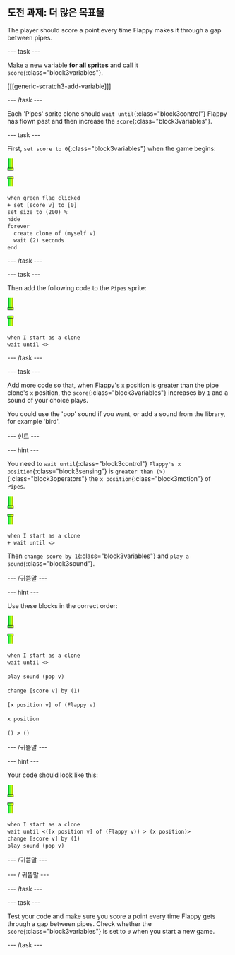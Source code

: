 ## 도전 과제: 더 많은 목표물

The player should score a point every time Flappy makes it through a gap between pipes.

\--- task \---

Make a new variable **for all sprites** and call it `score`{:class="block3variables"}.

[[[generic-scratch3-add-variable]]]

\--- /task \---

Each 'Pipes' sprite clone should `wait until`{:class="block3control"} Flappy has flown past and then increase the `score`{:class="block3variables"}.

\--- task \---

First, `set score to 0`{:class="block3variables"} when the game begins:

![pipes sprite](images/pipes-sprite.png)

```blocks3
when green flag clicked
+ set [score v] to [0]
set size to (200) %
hide
forever 
  create clone of (myself v)
  wait (2) seconds
end
```

\--- /task \---

\--- task \---

Then add the following code to the `Pipes` sprite:

![pipes sprite](images/pipes-sprite.png)

```blocks3
when I start as a clone
wait until <>
```

\--- /task \---

\--- task \---

Add more code so that, when Flappy's `x` position is greater than the pipe clone's `x` position, the `score`{:class="block3variables"} increases by `1` and a sound of your choice plays.

You could use the 'pop' sound if you want, or add a sound from the library, for example 'bird'.

\--- 힌트 \---

\--- hint \---

You need to `wait until`{:class="block3control"} `Flappy's x position`{:class="block3sensing"} is `greater than (>)`{:class="block3operators"} the `x position`{:class="block3motion"} of `Pipes`.

![pipes sprite](images/pipes-sprite.png)

```blocks3
when I start as a clone
+ wait until <>
```

Then `change score by 1`{:class="block3variables"} and `play a sound`{:class="block3sound"}.

\--- /귀뜸말 \---

\--- hint \---

Use these blocks in the correct order:

![pipes sprite](images/pipes-sprite.png)

```blocks3
when I start as a clone
wait until <>

play sound (pop v)

change [score v] by (1)

[x position v] of (Flappy v)

x position

() > ()
```

\--- /귀뜸말 \---

\--- hint \---

Your code should look like this:

![pipes sprite](images/pipes-sprite.png)

```blocks3
when I start as a clone
wait until <([x position v] of (Flappy v)) > (x position)>
change [score v] by (1)
play sound (pop v)
```

\--- /귀뜸말 \---

\--- / 귀뜸말 \---

\--- /task \---

\--- task \---

Test your code and make sure you score a point every time Flappy gets through a gap between pipes. Check whether the `score`{:class="block3variables"} is set to `0` when you start a new game.

\--- /task \---
